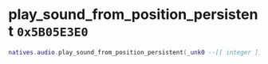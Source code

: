 # play_sound_from_position_persistent `0x5B05E3E0`

```lua
natives.audio.play_sound_from_position_persistent(_unk0 --[[ integer ]], _unk1 --[[ integer ]], _unk2 --[[ integer ]], _unk3 --[[ integer ]], _unk4 --[[ integer ]])
```